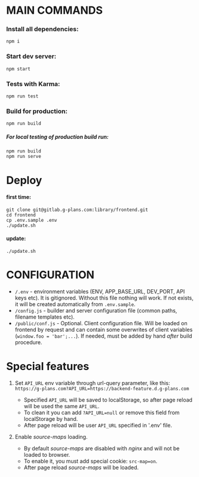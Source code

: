# MAIN COMMANDS

### Install all dependencies:
```
npm i
```

### Start dev server:
```
npm start
```

### Tests with Karma:
```
npm run test
```

### Build for production:
```
npm run build
```

##### For local testing of production build run:
```
npm run build
npm run serve
```

# Deploy

#### first time:
```
git clone git@gitlab.g-plans.com:library/frontend.git
cd frontend
cp .env.sample .env
./update.sh
```

#### update:

```
./update.sh
```

# CONFIGURATION

- `/.env` - environment variables (ENV, APP_BASE_URL, DEV_PORT, API keys etc). It is gitignored. Without this file nothing will work. If not exists, it will be created automatically from `.env.sample`. 
- `/config.js` - builder and server configuration file (common paths, filename templates etc).
- `/public/conf.js` - Optional. Client configuration file. Will be loaded on frontend by request and can contain some overwrites of client variables (` window.foo = 'bar';... `). If needed, must be added by hand *after* build procedure.

# Special features

1. Set `API_URL` env variable through url-query parameter, like this: `https://g-plans.com?API_URL=https://backend-feature.d.g-plans.com`
	- Specified `API_URL` will be saved to localStorage, so after page reload will be used the same `API_URL`.
	- To clean it you can add `?API_URL=null` or remove this field from localStorage by hand.
	- After page reload will be user `API_URL` specified in '.env' file.
	
2. Enable *source-maps* loading.
	- By default *source-maps* are disabled with *nginx* and will not be loaded to browser.
	- To enable it, you must add special cookie: `src-map=on`.
	- After page reload *source-maps* will be loaded.
